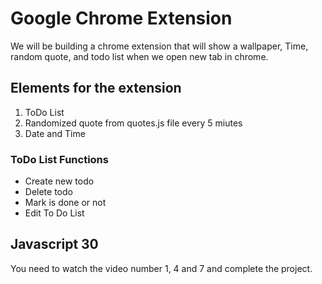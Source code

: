 # Google Chrome Extension
We will be building a chrome extension that will show a wallpaper, Time, random quote, and todo list when we open new tab in chrome.

## Elements for the extension
 1. ToDo List
 2. Randomized quote from quotes.js file every 5 miutes
 3. Date and Time

### ToDo List Functions
 * Create new todo
 * Delete todo
 * Mark is done or not
 * Edit To Do List

## Javascript 30

You need to watch the video number 1, 4 and 7 and complete the project.

